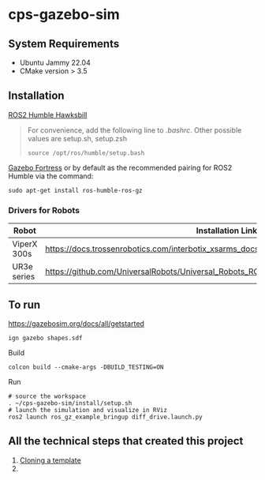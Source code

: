 # cps-gazebo-sim

## System Requirements
- Ubuntu Jammy 22.04
- CMake version > 3.5

## Installation
[ROS2 Humble Hawksbill](https://docs.ros.org/en/humble/Installation/Ubuntu-Install-Debians.html)
> For convenience, add the following line to *.bashrc*. Other possible values are setup.sh, setup.zsh
>```
>source /opt/ros/humble/setup.bash
>```

[Gazebo Fortress](https://gazebosim.org/docs/fortress/install_ubuntu)
or by default as the recommended pairing for ROS2 Humble via the command:

```
sudo apt-get install ros-humble-ros-gz
```

### Drivers for Robots
|Robot|Installation Link|
|---|---|
|ViperX 300s|https://docs.trossenrobotics.com/interbotix_xsarms_docs/ros_interface/ros2/software_setup.html|
|UR3e series|https://github.com/UniversalRobots/Universal_Robots_ROS2_Driver/tree/humble|

## To run
https://gazebosim.org/docs/all/getstarted

```ign gazebo shapes.sdf```

Build
```cd ~/cps-gazebo-sim
colcon build --cmake-args -DBUILD_TESTING=ON
```
Run
```
# source the workspace
. ~/cps-gazebo-sim/install/setup.sh
# launch the simulation and visualize in RViz
ros2 launch ros_gz_example_bringup diff_drive.launch.py
```

## All the technical steps that created this project
1. [Cloning a template](https://gazebosim.org/docs/fortress/ros_gz_project_template_guide)
2. 